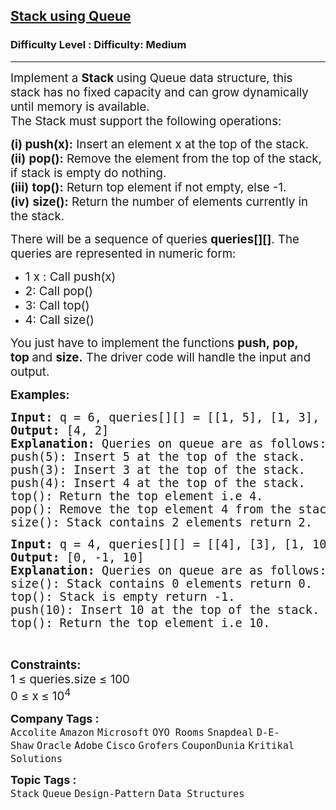 <h2><a href="https://www.geeksforgeeks.org/problems/stack-using-two-queues/1?page=2&company=Oracle&sortBy=submissions">Stack using Queue</a></h2><h3>Difficulty Level : Difficulty: Medium</h3><hr><div class="problems_problem_content__Xm_eO"><p><span style="font-size: 14pt;">Implement a&nbsp;<strong>Stack&nbsp;</strong>using Queue data structure, this stack has no fixed capacity and can grow dynamically until memory is available.<br>The Stack must support the following operations:</span></p>
<p><span style="font-size: 14pt;"><strong>(i)</strong><strong>&nbsp;push(x):</strong>&nbsp;Insert an element x at the top of the stack.<br><strong>(ii)</strong>&nbsp;<strong>pop():</strong> Remove the element from the top of the stack, if stack is empty do nothing.</span><br><span style="font-size: 14pt;"><strong>(iii)</strong>&nbsp;<strong>top():</strong> Return top element if not empty, else -1.<br><strong>(iv)</strong>&nbsp;<strong data-start="837" data-end="847">size()</strong><strong>:</strong>&nbsp;Return the number of elements currently in the stack.<br></span></p>
<p><span style="font-size: 14pt;">There will be a sequence of queries&nbsp;<strong>queries[][]</strong>. The queries are represented in numeric form:<br></span></p>
<ul>
<li><span style="font-size: 14pt;">1 x : Call push(x)</span></li>
<li><span style="font-size: 14pt;">2: Call pop()</span></li>
<li><span style="font-size: 14pt;">3: Call top()</span></li>
<li><span style="font-size: 14pt;">4: Call size()</span></li>
</ul>
<p><span style="font-size: 14pt;">You just have to implement the functions&nbsp;<strong>push,&nbsp;</strong><strong>pop, top</strong><strong>&nbsp;</strong>and&nbsp;<strong>size.</strong>&nbsp;The driver code will handle the input and output.</span></p>
<p><span style="font-size: 14pt;"><strong>Examples:</strong></span></p>
<pre><span style="font-size: 14pt;"><strong>Input: </strong>q = 6, queries[][] = [[1, 5], [1, 3], [1, 4], [3], [2], [4]]
<strong>Output: </strong>[4, 2]<strong>
Explanation: </strong>Queries on queue are as follows:<br>push(5): Insert 5 at the top of the stack.<br>push(3): Insert 3 at the top of the stack.<br>push(4): Insert 4 at the top of the stack.<br>top(): Return the top element i.e 4.<br>pop(): Remove the top element 4 from the stack.<br>size(): Stack contains 2 elements return 2.</span></pre>
<pre><span style="font-size: 14pt;"><strong>Input: </strong>q = 4, queries[][] = [[4], [3], [1, 10], [3]]
<strong>Output: </strong>[0, -1, 10]<strong>
Explanation: </strong>Queries on queue are as follows:<br></span><span style="font-size: 14pt;">size(): Stack contains 0 elements return 0.<br>top(): Stack is empty return -1.<br>push(10): Insert 10 at the top of the stack.</span><br><span style="font-size: 14pt;">top(): Return the top element i.e 10.</span></pre>
<p>&nbsp;</p>
<p><span style="font-size: 14pt;"><strong>Constraints:</strong><br>1 ≤ queries.size ≤ 100<br style="font-family: -apple-system, BlinkMacSystemFont, 'Segoe UI', Roboto, Oxygen, Ubuntu, Cantarell, 'Open Sans', 'Helvetica Neue', sans-serif; font-size: 18.6667px; white-space: normal;"><span style="font-family: -apple-system, BlinkMacSystemFont, 'Segoe UI', Roboto, Oxygen, Ubuntu, Cantarell, 'Open Sans', 'Helvetica Neue', sans-serif; font-size: 18.6667px; white-space: normal;">0 ≤ x</span><strong style="font-family: -apple-system, BlinkMacSystemFont, 'Segoe UI', Roboto, Oxygen, Ubuntu, Cantarell, 'Open Sans', 'Helvetica Neue', sans-serif; font-size: 18.6667px; white-space: normal;">&nbsp;</strong><span style="font-family: -apple-system, BlinkMacSystemFont, 'Segoe UI', Roboto, Oxygen, Ubuntu, Cantarell, 'Open Sans', 'Helvetica Neue', sans-serif; font-size: 18.6667px; white-space: normal;">≤ 10<sup>4</sup></span></span></p></div><p><span style=font-size:18px><strong>Company Tags : </strong><br><code>Accolite</code>&nbsp;<code>Amazon</code>&nbsp;<code>Microsoft</code>&nbsp;<code>OYO Rooms</code>&nbsp;<code>Snapdeal</code>&nbsp;<code>D-E-Shaw</code>&nbsp;<code>Oracle</code>&nbsp;<code>Adobe</code>&nbsp;<code>Cisco</code>&nbsp;<code>Grofers</code>&nbsp;<code>CouponDunia</code>&nbsp;<code>Kritikal Solutions</code>&nbsp;<br><p><span style=font-size:18px><strong>Topic Tags : </strong><br><code>Stack</code>&nbsp;<code>Queue</code>&nbsp;<code>Design-Pattern</code>&nbsp;<code>Data Structures</code>&nbsp;